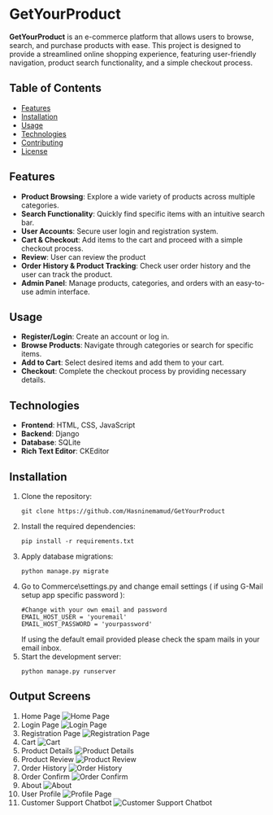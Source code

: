 # GetYourProduct

**GetYourProduct** is an e-commerce platform that allows users to browse, search, and purchase products with ease. This project is designed to provide a streamlined online shopping experience, featuring user-friendly navigation, product search functionality, and a simple checkout process.

## Table of Contents

- [Features](#features)
- [Installation](#installation)
- [Usage](#usage)
- [Technologies](#technologies)
- [Contributing](#contributing)
- [License](#license)

## Features

- **Product Browsing**: Explore a wide variety of products across multiple categories.
- **Search Functionality**: Quickly find specific items with an intuitive search bar.
- **User Accounts**: Secure user login and registration system.
- **Cart & Checkout**: Add items to the cart and proceed with a simple checkout process.
- **Review**: User can review the product 
- **Order History & Product Tracking**: Check user order history and the user can track the product.
- **Admin Panel**: Manage products, categories, and orders with an easy-to-use admin interface.

## Usage
- **Register/Login**: Create an account or log in.
- **Browse Products**: Navigate through categories or search for specific items.
- **Add to Cart**: Select desired items and add them to your cart.
- **Checkout**: Complete the checkout process by providing necessary details.

## Technologies
- **Frontend**: HTML, CSS, JavaScript
- **Backend**: Django
- **Database**: SQLite
- **Rich Text Editor**: CKEditor



## Installation

1. Clone the repository:
    ```
    git clone https://github.com/Hasninemamud/GetYourProduct
    ```
2. Install the required dependencies:
    ```
    pip install -r requirements.txt
    ```
3. Apply database migrations:
    ```
    python manage.py migrate
    ```
4. Go to Commerce\settings.py and change email settings ( if using G-Mail setup app specific password ):
    ```
    #Change with your own email and password
    EMAIL_HOST_USER = 'youremail'
    EMAIL_HOST_PASSWORD = 'yourpassword'
    ```
    If using the default email provided please check the spam mails in your email inbox.
5. Start the development server:
    ```
    python manage.py runserver
    ```
## Output Screens

 1. Home Page
 ![Home Page](media/screenshot/product_list.png)
 2. Login Page
 ![Login Page](media/screenshot/127.0.0.1_8000_login_.png)
 3. Registration Page
 ![Registration Page](media/screenshot/127.0.0.1_8000_register_.png)
 4. Cart
 ![Cart](media/screenshot/127.0.0.1_8000_cart_.png)
 5. Product Details
 ![Product Details](media/screenshot/127.0.0.1_8000_product_4_.png)
 6. Product Review
 ![Product Review](media/screenshot/127.0.0.1_8000_product_4_add_review_.png)
 7. Order History
 ![Order History](media/screenshot/127.0.0.1_8000_order_history_.png)
 8. Order Confirm
 ![Order Confirm](media/screenshot/127.0.0.1_8000_order_place_.png)
 9. About
 ![About](media/screenshot/127.0.0.1_8000_about_.png)
 10. User Profile
 ![Profile Page](media/screenshot/127.0.0.1_8000_profile_.png)
 11. Customer Support Chatbot
 ![Customer Support Chatbot](media/screenshot/127.0.0.1_8000_1.png)


